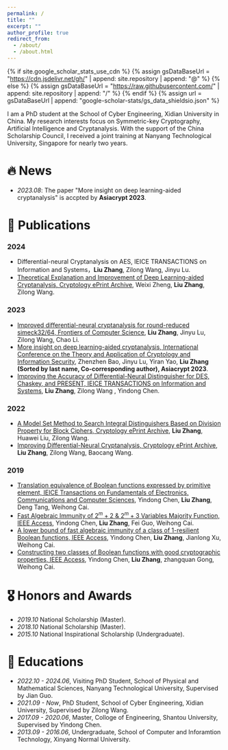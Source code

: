 ```yaml
---
permalink: /
title: ""
excerpt: ""
author_profile: true
redirect_from: 
  - /about/
  - /about.html
---
```

{% if site.google_scholar_stats_use_cdn %}
{% assign gsDataBaseUrl = "https://cdn.jsdelivr.net/gh/" | append: site.repository | append: "@" %}
{% else %}
{% assign gsDataBaseUrl = "https://raw.githubusercontent.com/" | append: site.repository | append: "/" %}
{% endif %}
{% assign url = gsDataBaseUrl | append: "google-scholar-stats/gs_data_shieldsio.json" %}

<span class='anchor' id='about-me'></span>

I am a PhD student at the School of Cyber Engineering, Xidian University in China. My research interests focus on Symmetric-key Cryptography, Artificial Intelligence and Cryptanalysis. With the support of the China Scholarship Council, I received a joint training at Nanyang Technological University, Singapore for nearly two years.

# 🔥 News

- *2023.08*: The paper "More insight on deep learning-aided cryptanalysis" is accpted by **Asiacrypt 2023**.

# 📝 Publications

### 2024

<!-- - Improving Differential-Neural Cryptanalysis, IACR Communications in Cryptology (CiC 2024-2) ，**Liu Zhang**, Zilong Wang, Baocang Wang. -->

- Differential-neural Cryptanalysis on AES, IEICE TRANSACTIONS on Information and Systems，**Liu Zhang**, Zilong Wang, Jinyu Lu.
- [Theoretical Explanation and Improvement of Deep Learning-aided Cryptanalysis, Cryptology ePrint Archive](https://eprint.iacr.org/2024/322), Weixi Zheng, **Liu Zhang**, Zilong Wang.

### 2023

- [Improved differential-neural cryptanalysis for round-reduced simeck32/64, Frontiers of Computer Science](https://link.springer.com/article/10.1007/s11704-023-3261-z), **Liu Zhang**, Jinyu Lu, Zilong Wang, Chao Li.
- [More insight on deep learning-aided cryptanalysis, International Conference on the Theory and Application of Cryptology and Information Security](https://link.springer.com/chapter/10.1007/978-981-99-8727-6_15), Zhenzhen Bao, Jinyu Lu, Yiran Yao, **Liu Zhang (Sorted by last name, Co-corresponding author), Asiacrypt 2023**.
- [Improving the Accuracy of Differential-Neural Distinguisher for DES, Chaskey, and PRESENT, IEICE TRANSACTIONS on Information and Systems](https://search.ieice.org/bin/summary.php?id=e106-d_7_1240), **Liu Zhang**, Zilong Wang , Yindong Chen.

### 2022

- [A Model Set Method to Search Integral Distinguishers Based on Division Property for Block Ciphers, Cryptology ePrint Archive](https://eprint.iacr.org/2022/720), **Liu Zhang**, Huawei Liu, Zilong Wang.
- [Improving Differential-Neural Cryptanalysis, Cryptology ePrint Archive](https://eprint.iacr.org/2022/183), **Liu Zhang**, Zilong Wang, Baocang Wang.

### 2019

- [Translation equivalence of Boolean functions expressed by primitive element, IEICE Transactions on Fundamentals of Electronics, Communications and Computer Sciences](https://search.ieice.org/bin/summary.php?id=e102-a_4_672), Yindong Chen, **Liu Zhang**, Deng Tang, Weihong Cai.
- [Fast Algebraic Immunity of $2^ m+ 2 \ \& \ 2^ m+ 3$ Variables Majority Function, IEEE Access](https://ieeexplore.ieee.org/abstract/document/8737939), Yindong Chen, **Liu Zhang**, Fei Guo, Weihong Cai.
- [A lower bound of fast algebraic immunity of a class of 1-resilient Boolean functions, IEEE Access](https://ieeexplore.ieee.org/abstract/document/8755285), Yindong Chen, **Liu Zhang**, Jianlong Xu, Weihong Cai.
- [Constructing two classes of Boolean functions with good cryptographic properties, IEEE Access](https://ieeexplore.ieee.org/abstract/document/8868156), Yindong Chen, **Liu Zhang**, zhangquan Gong, Weihong Cai.

# 🎖 Honors and Awards

- *2019.10* National Scholarship (Master).
- *2018.10* National Scholarship (Master).
- *2015.10* National Inspirational Scholarship (Undergraduate).

# 📖 Educations

- *2022.10 - 2024.06*, Visiting PhD Student, School of Physical and Mathematical Sciences, Nanyang Technological University, Supervised by Jian Guo.
- *2021.09 - Now*, PhD Student, School of Cyber Engineering, Xidian University, Supervised by Zilong Wang.
- *2017.09 - 2020.06*, Master, Colloge of Engineering, Shantou University, Supervised by Yindong Chen.
- *2013.09 - 2016.06*, Undergraduate, School of Computer and Inforamtion Technology, Xinyang Normal University.

<!-- # 💬 Invited Talks
- *2021.06*, Lorem ipsum dolor sit amet, consectetur adipiscing elit. Vivamus ornare aliquet ipsum, ac tempus justo dapibus sit amet. 
- *2021.03*, Lorem ipsum dolor sit amet, consectetur adipiscing elit. Vivamus ornare aliquet ipsum, ac tempus justo dapibus sit amet.  \| [\[video\]](https://github.com/)

# 💻 Internships
- *2019.05 - 2020.02*, [Lorem](https://github.com/), China. -->
